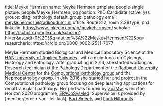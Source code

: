 title: Meyke Hermsen
name: Meyke Hermsen
template: people-single
picture: people/Meyke_Hermsen.jpg
position: PhD Candidate
active: yes
groups: diag, pathology
default_group: pathology
email: meyke.hermsen@radboudumc.nl
office: Route 812, room 2.39
type: phd
linkedin: https://www.linkedin.com/in/meykehermsen/
scholar: https://scholar.google.co.uk/scholar?hl=en&as_sdt=0%2C5&q=author%3A%22Meyke+Hermsen%22&oq=
researcherid: https://orcid.org/0000-0002-2531-7077

Meyke Hermsen studied Biological and Medical Laboratory Science at the [HAN University of Applied Sciences](https://www.han.nl/opleidingen/hbo/biologie-medisch-laboratorium/voltijd/) , with a main focus on Cytology, Histology and Pathology. After graduating in 2013, she started working as Research technician at the Pathology Department of the [Radboud University Medical Center](https://www.radboudumc.nl/afdelingen/pathologie) for the [Computational pathology group](https://www.computationalpathologygroup.eu/) and the [Nephropathology group](https://smeetslab.org/). In July 2016 she started her phd project in the Computational pathology group focusing on deep learning applications for renal transplant pathology. Her phd was funded by [ZonMw](https://www.zonmw.nl/nl/onderzoek-resultaten/translationeel-onderzoek/programmas/project-detail/eracosysmed/sys-mifta-systems-medicine-approach-to-minimize-macrophage-associated-interstitial-fibrosis-and-tub/), within the Horizon 2020 programme, [ERACoSysMed](https://www.eracosysmed.eu/). Supervision is provided by [member/jeroen-van-der-laak], [Bart Smeets](https://smeetslab.org/) and [Luuk Hilbrands](https://www.radboudumc.nl/en/people/luuk-hilbrands).
